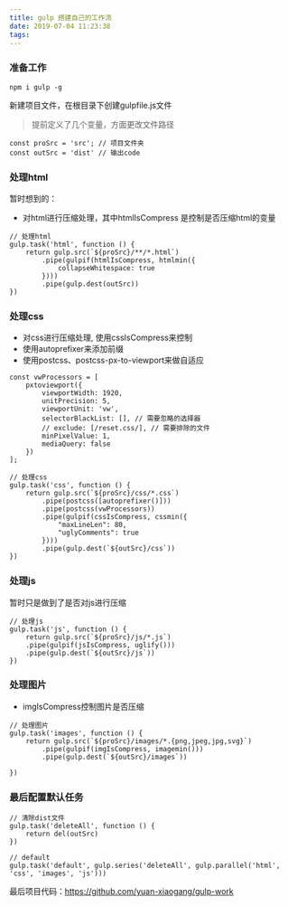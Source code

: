 ```yaml
---
title: gulp 搭建自己的工作流
date: 2019-07-04 11:23:38
tags:
---
```


### 准备工作

```
npm i gulp -g
```

新建项目文件，在根目录下创建gulpfile.js文件

> 提前定义了几个变量，方面更改文件路径
```
const proSrc = 'src'; // 项目文件夹
const outSrc = 'dist' // 输出code
```



<!--more-->


### 处理html

暂时想到的：
 - 对html进行压缩处理，其中htmlIsCompress 是控制是否压缩html的变量

```
// 处理html
gulp.task('html', function () {
    return gulp.src(`${proSrc}/**/*.html`)
        .pipe(gulpif(htmlIsCompress, htmlmin({
            collapseWhitespace: true
        })))
        .pipe(gulp.dest(outSrc))
})
```

### 处理css

- 对css进行压缩处理, 使用cssIsCompress来控制
- 使用autoprefixer来添加前缀
- 使用postcss、postcss-px-to-viewport来做自适应

```
const vwProcessors = [
    pxtoviewport({
        viewportWidth: 1920,
        unitPrecision: 5,
        viewportUnit: 'vw',
        selectorBlackList: [], // 需要忽略的选择器
        // exclude: [/reset.css/], // 需要排除的文件
        minPixelValue: 1,
        mediaQuery: false
    })
];

// 处理css
gulp.task('css', function () {
    return gulp.src(`${proSrc}/css/*.css`)
        .pipe(postcss([autoprefixer()]))
        .pipe(postcss(vwProcessors))
        .pipe(gulpif(cssIsCompress, cssmin({
            "maxLineLen": 80,
            "uglyComments": true
        })))
        .pipe(gulp.dest(`${outSrc}/css`))
})
```

### 处理js

暂时只是做到了是否对js进行压缩

```
// 处理js
gulp.task('js', function () {
    return gulp.src(`${proSrc}/js/*.js`)
    .pipe(gulpif(jsIsCompress, uglify()))
    .pipe(gulp.dest(`${outSrc}/js`))
})
```

### 处理图片

-  imgIsCompress控制图片是否压缩

```
// 处理图片
gulp.task('images', function () {
    return gulp.src(`${proSrc}/images/*.{png,jpeg,jpg,svg}`)
        .pipe(gulpif(imgIsCompress, imagemin()))
        .pipe(gulp.dest(`${outSrc}/images`))

})
```

### 最后配置默认任务

```
// 清除dist文件
gulp.task('deleteAll', function () {
    return del(outSrc)
})

// default
gulp.task('default', gulp.series('deleteAll', gulp.parallel('html', 'css', 'images', 'js')))
```

最后项目代码：https://github.com/yuan-xiaogang/gulp-work